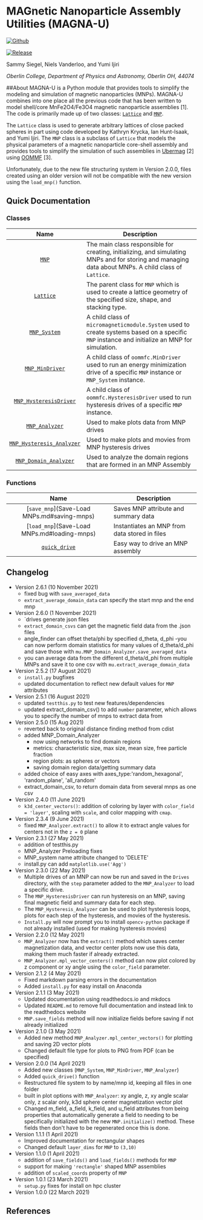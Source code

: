 # MAGnetic Nanoparticle Assembly Utilities (MAGNA-U)

[![Github](https://img.shields.io/static/v1?label=Github&message=MAGNA-U&color=red&style=for-the-badge&logo=github)](https://github.com/sammysiegel/MAGNA-U) 

[![Release](https://img.shields.io/github/v/release/sammysiegel/MAGNA-U?logo=github&style=for-the-badge)](https://github.com/sammysiegel/MAGNA-U/releases/latest)

Sammy Siegel, Niels Vanderloo, and Yumi Ijiri
 
*Oberlin College, Department of Physics and Astronomy, Oberlin OH, 44074*

##About
MAGNA-U is a Python module that provides tools to simplify the
modeling and simulation of magnetic nanoparticles (MNPs). MAGNA-U
combines into one place all the previous code that has been
written to model shell/core MnFe2O4/Fe3O4 magnetic nanoparticle
assemblies [1]. The code is primarily made up of two classes:
[`Lattice`](Lattice.md) and  [`MNP`](MNP.md). 

The `Lattice` class is used to generate arbitrary lattices of
close packed spheres in part using code developed by Kathryn Krycka,
Ian Hunt-Isaak, and Yumi Ijiri. The `MNP` class is a subclass of
`Lattice` that models the physical parameters of a magnetic
nanoparticle core-shell assembly and provides tools to simplify
the simulation of such assemblies in [Ubermag](https://github.com/ubermag/workshop) [2] using [OOMMF](https://math.nist.gov/oommf/) [3].

Unfortunately, due to the new file structuring system in Version 2.0.0,
files created using an older version will not be compatible with the new
version using the `load_mnp()` function.

## Quick Documentation

### Classes 
|    Name                  |Description      |
|:------------:        |      -----------      |
|[`MNP`](MNP.md)        |   The main class responsible for creating, initializing, and simulating MNPs and for storing and managing data about MNPs. A child class of `Lattice`.|
|[`Lattice`](Lattice.md)|   The parent class for `MNP` which is used to create a lattice geometry of the specified size, shape, and stacking type.|
|[`MNP_System`](MNP_System.md)|  A child class of `micromagneticmodule.System` used to create systems based on a specific `MNP` instance and initialize an MNP for simulation.|
|[`MNP_MinDriver`](MNP_Min_Driver.md) |   A child class of `oommfc.MinDriver` used to run an energy minimization drive of a specific `MNP` instance or `MNP_System` instance.|
|[`MNP_HysteresisDriver`](MNP_HysteresisDriver.md) | A child class of `oommfc.HysteresisDriver` used to run hysteresis drives of a specific `MNP` instance.|
|[`MNP_Analyzer`](MNP_Analyzer.md)| Used to make plots data from MNP drives|
|[`MNP_Hysteresis_Analyzer`](MNP_Hysteresis_Analyzer.md)| Used to make plots and movies from MNP hysteresis drives|
|[`MNP_Domain_Analyzer`](MNP_Domain_Analyzer.md)| Used to analyze the domain regions that are formed in an MNP Assembly


### Functions

| Name | Description |
| :-------: | ------- |
|[`save_mnp`](Save-Load MNPs.md#saving-mnps)| Saves MNP attribute and summary data|
|[`load_mnp`](Save-Load MNPs.md#loading-mnps)| Instantiates an MNP from data stored in files|
|[`quick_drive`](Quick_Drive.md)| Easy way to drive an MNP assembly|

## Changelog
 - Version 2.6.1 (10 November 2021)
    - fixed bug with `save_averaged_data`
    - `extract_average_domain_data` can specify the start mnp and the end mnp
 - Version 2.6.0 (1 November 2021)
    - `drives generate json files
    - `extract_domain_csvs` can get the magnetic field data from the .json files
    - angle_finder can offset theta/phi by specified d_theta, d_phi
    -you can now perform domain statistics for many values of d_theta/d_phi and save those with `mu.MNP_Domain_Analyzer.save_averaged_data`
    - you can average data from the different d_theta/d_phi from multiple MNPs and save it to one csv with `mu.extract_average_domain_data`
- Version 2.5.2 (17 August 2021)
    - `install.py` bugfixes
    - updated documentation to reflect new default values for `MNP` attributes
- Version 2.5.1 (16 August 2021)
    - updated `testthis.py` to test new features/dependencies
    -  updated extract_domain_csv() to add `number` parameter, which allows you to specify the number of mnps to extract data from
- Version 2.5.0 (15 Aug 2021)
    - reverted back to original distance finding method from cdist
    - added MNP_Domain_Analyzer
         - now using networks to find domain regions
         - metrics: characteristic size, max size, mean size, free particle fraction
         - region plots: as spheres or vectors
         - saving domain region data/getting summary data
    - added choice of easy axes with axes_type:'random_hexagonal', 'random_plane', 'all_random'
    - extract_domain_csv, to return domain data from several mnps as one csv
- Version 2.4.0 (11 June 2021)
    - `k3d_center_vectors()`: addition of coloring by layer with `color_field = 'layer'`, 
      scaling with `scale`, and color mapping with `cmap`.
- Version 2.3.4 (9 June 2021)
    - fixed `MNP_Analyzer.extract()` to allow it to extract angle values for centers
        not in the `z = 0` plane
- Version 2.3.1 (27 May 2021)
    - addition of testthis.py
    - MNP_Analyzer Preloading fixes
    - MNP_system name attribute changed to 'DELETE'
    - install.py can add `matplotlib.use('Agg')`
- Version 2.3.0 (22 May 2021)
    - Multiple drives of an MNP can now be run and saved in the `Drives` directory, with the
        `step` parameter added to the `MNP_Analyzer` to load a specific drive.
    - The `MNP_HysteresisDriver` can run hysteresis on an MNP, saving final magnetic field and
        summary data for each step.
    - The `MNP_Hysteresis_Analyzer` can be used to plot hysteresis loops, plots for each step
        of the hysteresis, and movies of the hysteresis.
    - `Install.py` will now prompt you to install `opencv-python` package if not already installed
      (used for making hysteresis movies)
- Version 2.2.0 (12 May 2021)
    - `MNP_Analyzer` now has the `extract()` method which saves center magnetization data,
        and vector center plots now use this data, making them much faster if already extracted.
    -  `MNP_Analyzer.mpl_vector_centers()` method can now plot colored by z component or xy angle
        using the `color_field` parameter.
- Version 2.1.2 (4 May 2021)
    - Fixed markdown parsing errors in the documentation
    - Added `install.py` for easy install on Anaconda
- Version 2.1.1 (3 May 2021)
    - Updated documentation using readthedocs.io and mkdocs
    - Updated `README.md` to remove full documentation and instead link to the readthedocs website
    - `MNP.save_fields` method will now initialize fields before saving if not already initialized  
- Version 2.1.0 (3 May 2021)
    - Added new method `MNP_Analyzer.mpl_center_vectors()` for plotting and saving 2D vector plots 
    - Changed default file type for plots to PNG from PDF (can be specified)
- Version 2.0.0 (14 April 2021)
    - Added new classes (`MNP_System`, `MNP_MinDriver`, `MNP_Analyzer`)
    - Added `quick_drive()` function
    - Restructured file system to by name/mnp id, keeping all files in one folder
    - built in plot options with `MNP_Analyzer`: xy angle, z, xy angle scalar only,
      z scalar only, k3d sphere center magnetization vector plot
    - Changed m_field, a_field, k_field, and u_field attributes from being properties
      that automatically generate a field to needing to be specifically initialized with
      the new `MNP.initialize()` method. These fields then don't have to be regenerated
      once this is done.
- Version 1.1.1 (1 April 2021)
    - Improved documentation for rectangular shapes
    - Changed default `layer_dims` for `MNP` to `(3,10)`  
- Version 1.1.0 (1 April 2021)
    - addition of `save_fields()` and `load_fields()` methods for `MNP`
    - support for making `'rectangle'` shaped MNP assemblies
    - addition of `scaled_coords` property of `MNP`  
- Version 1.0.1 (23 March 2021)
    - `setup.py` fixes for install on hpc cluster
- Version 1.0.0 (22 March 2021)

## References
[^1]: Y. Ijiri, et. al. Correlated spin canting in ordered core-shell
Fe3O4/MnFexFe3-xO4 nanoparticle assemblies.
*Physical Review B* **99**, 094421 (2019).

[^2]: M. Beg, R. A. Pepper, and H. Fangohr. User interfaces for computational
science: A domain specific language for OOMMF embedded in Python.
*AIP Advances* **7**, 56025 (2017).
[https://doi.org/10.1063/1.4977225](https://doi.org/10.1063/1.4977225)

[^3]: M.J. Donahue and D. G. Porter. OOMMF User's Guide, Version 1.0,
Interagency Report NISTIR 6376. National Institute of Standards and
Technology, Gaithersburg, MD (Sept 1999).
